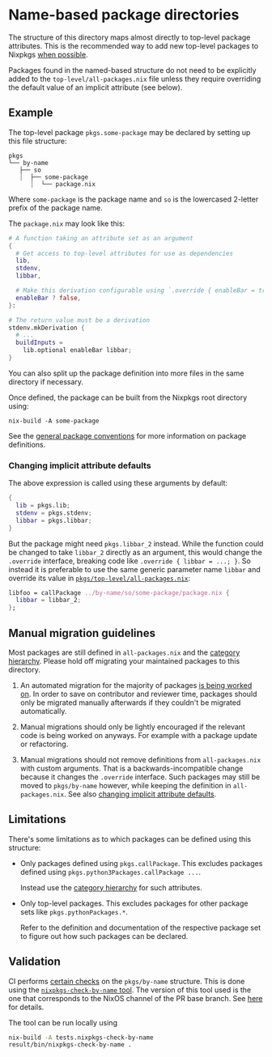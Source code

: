# Name-based package directories

The structure of this directory maps almost directly to top-level package attributes.
This is the recommended way to add new top-level packages to Nixpkgs [when possible](#limitations).

Packages found in the named-based structure do not need to be explicitly added to the
`top-level/all-packages.nix` file unless they require overriding the default value
of an implicit attribute (see below).

## Example

The top-level package `pkgs.some-package` may be declared by setting up this file structure:

```
pkgs
└── by-name
   ├── so
   ┊  ├── some-package
      ┊  └── package.nix

```

Where `some-package` is the package name and `so` is the lowercased 2-letter prefix of the package name.

The `package.nix` may look like this:

```nix
# A function taking an attribute set as an argument
{
  # Get access to top-level attributes for use as dependencies
  lib,
  stdenv,
  libbar,

  # Make this derivation configurable using `.override { enableBar = true }`
  enableBar ? false,
}:

# The return value must be a derivation
stdenv.mkDerivation {
  # ...
  buildInputs =
    lib.optional enableBar libbar;
}
```

You can also split up the package definition into more files in the same directory if necessary.

Once defined, the package can be built from the Nixpkgs root directory using:
```
nix-build -A some-package
```

See the [general package conventions](../README.md#conventions) for more information on package definitions.

### Changing implicit attribute defaults

The above expression is called using these arguments by default:
```nix
{
  lib = pkgs.lib;
  stdenv = pkgs.stdenv;
  libbar = pkgs.libbar;
}
```

But the package might need `pkgs.libbar_2` instead.
While the function could be changed to take `libbar_2` directly as an argument,
this would change the `.override` interface, breaking code like `.override { libbar = ...; }`.
So instead it is preferable to use the same generic parameter name `libbar`
and override its value in [`pkgs/top-level/all-packages.nix`](../top-level/all-packages.nix):

```nix
libfoo = callPackage ../by-name/so/some-package/package.nix {
  libbar = libbar_2;
};
```

## Manual migration guidelines

Most packages are still defined in `all-packages.nix` and the [category hierarchy](../README.md#category-hierarchy).
Please hold off migrating your maintained packages to this directory.

1. An automated migration for the majority of packages [is being worked on](https://github.com/NixOS/nixpkgs/pull/211832).
   In order to save on contributor and reviewer time, packages should only be migrated manually afterwards if they couldn't be migrated automatically.

1. Manual migrations should only be lightly encouraged if the relevant code is being worked on anyways.
   For example with a package update or refactoring.

1. Manual migrations should not remove definitions from `all-packages.nix` with custom arguments.
   That is a backwards-incompatible change because it changes the `.override` interface.
   Such packages may still be moved to `pkgs/by-name` however, while keeping the definition in `all-packages.nix`.
   See also [changing implicit attribute defaults](#changing-implicit-attribute-defaults).

## Limitations

There's some limitations as to which packages can be defined using this structure:

- Only packages defined using `pkgs.callPackage`.
  This excludes packages defined using `pkgs.python3Packages.callPackage ...`.

  Instead use the [category hierarchy](../README.md#category-hierarchy) for such attributes.

- Only top-level packages.
  This excludes packages for other package sets like `pkgs.pythonPackages.*`.

  Refer to the definition and documentation of the respective package set to figure out how such packages can be declared.

## Validation

CI performs [certain checks](../test/nixpkgs-check-by-name/README.md#validity-checks) on the `pkgs/by-name` structure.
This is done using the [`nixpkgs-check-by-name` tool](../test/nixpkgs-check-by-name).
The version of this tool used is the one that corresponds to the NixOS channel of the PR base branch.
See [here](../../.github/workflows/check-by-name.yml) for details.

The tool can be run locally using

```bash
nix-build -A tests.nixpkgs-check-by-name
result/bin/nixpkgs-check-by-name .
```
